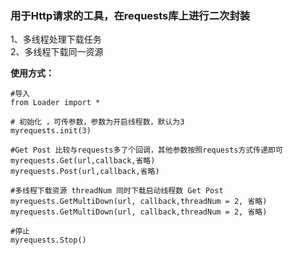 ### 用于Http请求的工具，在requests库上进行二次封装
1、多线程处理下载任务  
2、多线程下载同一资源  

**使用方式：**  

```
#导入
from Loader import *

# 初始化 ，可传参数，参数为开启线程数，默认为3
myrequests.init(3)

#Get Post 比较与requests多了个回调，其他参数按照requests方式传递即可
myrequests.Get(url,callback,省略)
myrequests.Post(url,callback,省略)

#多线程下载资源 threadNum 同时下载启动线程数 Get Post
myrequests.GetMultiDown(url, callback,threadNum = 2, 省略)
myrequests.GetMultiDown(url, callback,threadNum = 2, 省略)

#停止
myrequests.Stop()

```
